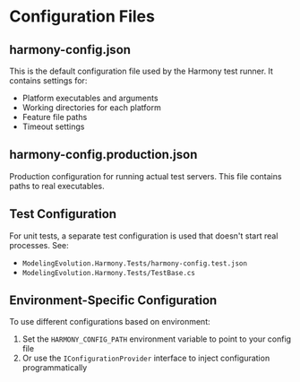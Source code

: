 # Configuration Files

## harmony-config.json
This is the default configuration file used by the Harmony test runner. It contains settings for:
- Platform executables and arguments
- Working directories for each platform
- Feature file paths
- Timeout settings

## harmony-config.production.json
Production configuration for running actual test servers. This file contains paths to real executables.

## Test Configuration
For unit tests, a separate test configuration is used that doesn't start real processes. See:
- `ModelingEvolution.Harmony.Tests/harmony-config.test.json`
- `ModelingEvolution.Harmony.Tests/TestBase.cs`

## Environment-Specific Configuration
To use different configurations based on environment:
1. Set the `HARMONY_CONFIG_PATH` environment variable to point to your config file
2. Or use the `IConfigurationProvider` interface to inject configuration programmatically